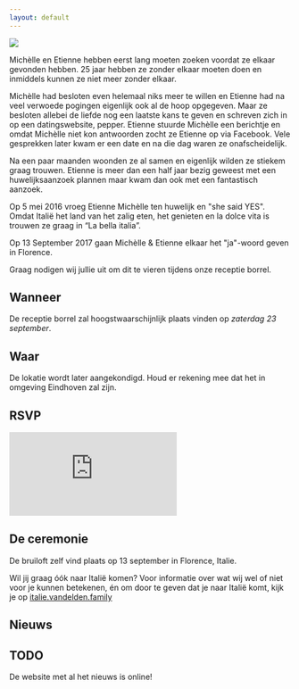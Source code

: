 ```yaml
---
layout: default
---
```


<div class="hero hero-welcome">
  <image src="/images/save-the-date-logo.png"></image>
</div>

<div class="text-block">
  <div class="text-block-inner">
    <p>
      Michèlle en Etienne hebben eerst lang moeten zoeken voordat ze elkaar gevonden hebben. 25 jaar hebben ze zonder elkaar moeten doen en inmiddels kunnen ze niet meer zonder elkaar.
    </p>
    <p>
      Michèlle had besloten even helemaal niks meer te willen en Etienne had na veel verwoede pogingen eigenlijk ook al de hoop opgegeven. Maar ze besloten allebei de liefde nog een laatste kans te geven en schreven zich in op een datingswebsite, pepper. Etienne stuurde Michèlle een berichtje en omdat Michèlle niet kon antwoorden zocht ze Etienne op via Facebook. Vele gesprekken later kwam er een date en na die dag waren ze onafscheidelijk.
    </p>
    <p>
      Na een paar maanden woonden ze al samen en eigenlijk wilden ze stiekem graag trouwen. Etienne is meer dan een half jaar bezig geweest met een huwelijksaanzoek plannen maar kwam dan ook met een fantastisch aanzoek.
    </p>
    <p>
      Op 5 mei 2016 vroeg Etienne Michèlle ten huwelijk en "she said YES". Omdat Italië het land van het zalig eten, het genieten en la dolce vita is trouwen ze graag in “La bella italia”.
    </p>
    <p>
      Op 13 September 2017 gaan Michèlle & Etienne elkaar het "ja"-woord geven in Florence.
    </p>
    <p>
      Graag nodigen wij jullie uit om dit te vieren tijdens onze receptie borrel.
    </p>
  </div>
</div>

<div class="hero hero-title hero-title-when">
  <h2>
    Wanneer
  </h2>
</div>

<div class="text-block">
  <div class="text-block-inner">
    <p>
      De receptie borrel zal hoogstwaarschijnlijk plaats vinden op <em>zaterdag 23 september</em>.
    </p>
  </div>
</div>

<div class="hero hero-title hero-title-where">
  <h2>
    Waar
  </h2>
</div>

<div class="text-block">
  <div class="text-block-inner">
    <p>
      De lokatie wordt later aangekondigd. Houd er rekening mee dat het in omgeving Eindhoven zal zijn.
    </p>
  </div>
</div>

<div class="hero hero-title hero-title-rsvp">
  <h2>
    RSVP
  </h2>
</div>

<div class="text-block">
  <div class="text-block-inner">
    <p>
      <iframe src="https://docs.google.com/a/kabisa.nl/forms/d/e/1FAIpQLSc5Y4HSL_THu4Elv5lHIUSredUcP33_l_AzMR3zcQRtc5vgQw/viewform?embedded=true" frameborder="0" marginheight="0" marginwidth="0">Loading...</iframe>
    </p>
  </div>
</div>

<div class="hero hero-title hero-title-italie">
  <h2>
    De ceremonie
  </h2>
</div>

<div class="text-block">
  <div class="text-block-inner">
    <p>
      De bruiloft zelf vind plaats op 13 september in Florence, Italie.
    </p>
    <p>
      Wil jij graag óók naar Italië komen? Voor informatie over wat wij wel of niet voor je kunnen betekenen, én om door te geven dat je naar Italië komt, kijk je op <a href="http://italie.vandelden.family/">italie.vandelden.family</a>
    </p>
  </div>
</div>

<div class="hero hero-title hero-title-news">
  <h2>
    Nieuws
  </h2>
</div>

<div class="text-block">
  <div class="text-block-inner">
    <h2>TODO</h2>
    <p>
      De website met al het nieuws is online!
    </p>
  </div>
</div>
